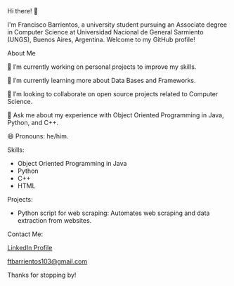 <head>Hi there! 👋</head>
<p>I'm Francisco Barrientos, a university student pursuing an Associate degree in Computer Science at Universidad Nacional de General Sarmiento (UNGS), Buenos Aires, Argentina. Welcome to my GitHub profile!</p>

<hl>About Me</hl>
<p>🔭 I’m currently working on personal projects to improve my skills.</p>
<p>🌱 I’m currently learning more about Data Bases and Frameworks.</p>
<p>👯 I’m looking to collaborate on open source projects related to Computer Science.</p>
<p>💬 Ask me about my experience with Object Oriented Programming in Java, Python, and C++.</p>
<p>😄 Pronouns: he/him.</p>
<p>Skills:</p>
<ul>
  <li>Object Oriented Programming in Java</li>
  <li>Python</li>
  <li>C++</li>
  <li>HTML</li>
</ul>
Projects:
<ul>
          <li>Python script for web scraping: Automates web scraping and data extraction from websites.</li>
</ul>
<p>Contact Me:</p>
<p><a href="https://www.linkedin.com/in/franciscobarrientos/">LinkedIn Profile</a></p>
<p><a href="mailto:ftbarrientos103@gmail.com">ftbarrientos103@gmail.com</a></p>
<p>Thanks for stopping by!</p>

<!---
FranBarri/FranBarri is a ✨ special ✨ repository because its `README.md` (this file) appears on your GitHub profile.
You can click the Preview link to take a look at your changes.
--->
